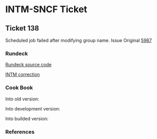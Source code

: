 # INTM-SNCF Ticket

## Ticket 138

Scheduled job failed after modifying group name.
Issue Original [5987](https://github.com/rundeck/rundeck/issues/5987)

### Rundeck

[Rundeck source code](https://github.com/rundeck/rundeck)

[INTM correction](https://github.com/INTMSNCF/rundeck/tree/intm-t-138)

### Cook Book

Into old version:

Into development version:

Into builded version:

### References
